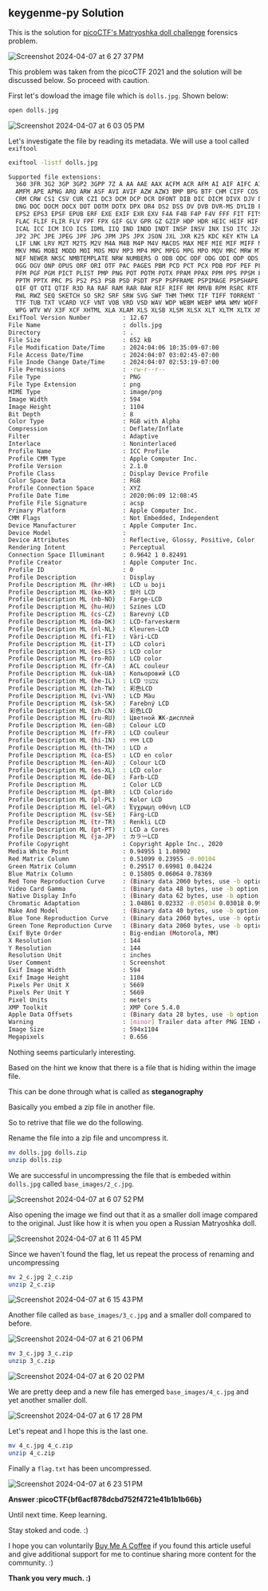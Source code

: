 
## keygenme-py Solution

This is the solution for [picoCTF's Matryoshka doll challenge](https://play.picoctf.org/practice/challenge/129?page=2) forensics problem.

![Screenshot 2024-04-07 at 6 27 37 PM](https://github.com/niccololampa/cyber-security-notes/assets/37615906/de252511-e9b5-49a7-8728-060324dc8426)

This problem was taken from the picoCTF 2021 and the solution will be discussed below. So proceed with caution.

First let's dowload the image file which is `dolls.jpg`. Shown below:

```bash
open dolls.jpg
```

![Screenshot 2024-04-07 at 6 03 05 PM](https://github.com/niccololampa/cyber-security-notes/assets/37615906/93254b21-97fd-4134-b484-99e8e62d9a6f)

Let's investigate the file by reading its metadata. We will use a tool called `exiftool`

```bash
exiftool -listf dolls.jpg
```

```bash
Supported file extensions:
  360 3FR 3G2 3GP 3GP2 3GPP 7Z A AA AAE AAX ACFM ACR AFM AI AIF AIFC AIFF AIT
  AMFM APE APNG ARQ ARW ASF AVI AVIF AZW AZW3 BMP BPG BTF CHM CIFF COS CR2 CR3
  CRM CRW CS1 CSV CUR CZI DC3 DCM DCP DCR DFONT DIB DIC DICM DIVX DJV DJVU DLL
  DNG DOC DOCM DOCX DOT DOTM DOTX DPX DR4 DS2 DSS DV DVB DVR-MS DYLIB EIP EPS
  EPS2 EPS3 EPSF EPUB ERF EXE EXIF EXR EXV F4A F4B F4P F4V FFF FIT FITS FLA
  FLAC FLIF FLIR FLV FPF FPX GIF GLV GPR GZ GZIP HDP HDR HEIC HEIF HIF HTM HTML
  ICAL ICC ICM ICO ICS IDML IIQ IND INDD INDT INSP INSV INX ISO ITC J2C J2K JNG
  JP2 JPC JPE JPEG JPF JPG JPM JPS JPX JSON JXL JXR K25 KDC KEY KTH LA LFP LFR
  LIF LNK LRV M2T M2TS M2V M4A M4B M4P M4V MACOS MAX MEF MIE MIF MIFF MKA MKS
  MKV MNG MOBI MODD MOI MOS MOV MP3 MP4 MPC MPEG MPG MPO MQV MRC MRW MTS MXF
  NEF NEWER NKSC NMBTEMPLATE NRW NUMBERS O ODB ODC ODF ODG ODI ODP ODS ODT OFR
  OGG OGV ONP OPUS ORF ORI OTF PAC PAGES PBM PCD PCT PCX PDB PDF PEF PFA PFB
  PFM PGF PGM PICT PLIST PMP PNG POT POTM POTX PPAM PPAX PPM PPS PPSM PPSX PPT
  PPTM PPTX PRC PS PS2 PS3 PSB PSD PSDT PSP PSPFRAME PSPIMAGE PSPSHAPE PSPTUBE
  QIF QT QTI QTIF R3D RA RAF RAM RAR RAW RIF RIFF RM RMVB RPM RSRC RTF RV RW2
  RWL RWZ SEQ SKETCH SO SR2 SRF SRW SVG SWF THM THMX TIF TIFF TORRENT TS TTC
  TTF TUB TXT VCARD VCF VNT VOB VRD VSD WAV WDP WEBM WEBP WMA WMV WOFF WOFF2
  WPG WTV WV X3F XCF XHTML XLA XLAM XLS XLSB XLSM XLSX XLT XLTM XLTX XMP ZIP
ExifTool Version Number         : 12.67
File Name                       : dolls.jpg
Directory                       : .
File Size                       : 652 kB
File Modification Date/Time     : 2024:04:06 10:35:09-07:00
File Access Date/Time           : 2024:04:07 03:02:45-07:00
File Inode Change Date/Time     : 2024:04:07 02:53:19-07:00
File Permissions                : -rw-r--r--
File Type                       : PNG
File Type Extension             : png
MIME Type                       : image/png
Image Width                     : 594
Image Height                    : 1104
Bit Depth                       : 8
Color Type                      : RGB with Alpha
Compression                     : Deflate/Inflate
Filter                          : Adaptive
Interlace                       : Noninterlaced
Profile Name                    : ICC Profile
Profile CMM Type                : Apple Computer Inc.
Profile Version                 : 2.1.0
Profile Class                   : Display Device Profile
Color Space Data                : RGB
Profile Connection Space        : XYZ
Profile Date Time               : 2020:06:09 12:08:45
Profile File Signature          : acsp
Primary Platform                : Apple Computer Inc.
CMM Flags                       : Not Embedded, Independent
Device Manufacturer             : Apple Computer Inc.
Device Model                    : 
Device Attributes               : Reflective, Glossy, Positive, Color
Rendering Intent                : Perceptual
Connection Space Illuminant     : 0.9642 1 0.82491
Profile Creator                 : Apple Computer Inc.
Profile ID                      : 0
Profile Description             : Display
Profile Description ML (hr-HR)  : LCD u boji
Profile Description ML (ko-KR)  : 컬러 LCD
Profile Description ML (nb-NO)  : Farge-LCD
Profile Description ML (hu-HU)  : Színes LCD
Profile Description ML (cs-CZ)  : Barevný LCD
Profile Description ML (da-DK)  : LCD-farveskærm
Profile Description ML (nl-NL)  : Kleuren-LCD
Profile Description ML (fi-FI)  : Väri-LCD
Profile Description ML (it-IT)  : LCD colori
Profile Description ML (es-ES)  : LCD color
Profile Description ML (ro-RO)  : LCD color
Profile Description ML (fr-CA)  : ACL couleur
Profile Description ML (uk-UA)  : Кольоровий LCD
Profile Description ML (he-IL)  : LCD צבעוני
Profile Description ML (zh-TW)  : 彩色LCD
Profile Description ML (vi-VN)  : LCD Màu
Profile Description ML (sk-SK)  : Farebný LCD
Profile Description ML (zh-CN)  : 彩色LCD
Profile Description ML (ru-RU)  : Цветной ЖК-дисплей
Profile Description ML (en-GB)  : Colour LCD
Profile Description ML (fr-FR)  : LCD couleur
Profile Description ML (hi-IN)  : रगन LCD
Profile Description ML (th-TH)  : LCD ส
Profile Description ML (ca-ES)  : LCD en color
Profile Description ML (en-AU)  : Colour LCD
Profile Description ML (es-XL)  : LCD color
Profile Description ML (de-DE)  : Farb-LCD
Profile Description ML          : Color LCD
Profile Description ML (pt-BR)  : LCD Colorido
Profile Description ML (pl-PL)  : Kolor LCD
Profile Description ML (el-GR)  : Έγχρωμη οθόνη LCD
Profile Description ML (sv-SE)  : Färg-LCD
Profile Description ML (tr-TR)  : Renkli LCD
Profile Description ML (pt-PT)  : LCD a Cores
Profile Description ML (ja-JP)  : カラーLCD
Profile Copyright               : Copyright Apple Inc., 2020
Media White Point               : 0.94955 1 1.08902
Red Matrix Column               : 0.51099 0.23955 -0.00104
Green Matrix Column             : 0.29517 0.69981 0.04224
Blue Matrix Column              : 0.15805 0.06064 0.78369
Red Tone Reproduction Curve     : (Binary data 2060 bytes, use -b option to extract)
Video Card Gamma                : (Binary data 48 bytes, use -b option to extract)
Native Display Info             : (Binary data 62 bytes, use -b option to extract)
Chromatic Adaptation            : 1.04861 0.02332 -0.05034 0.03018 0.99002 -0.01714 -0.00922 0.01503 0.75172
Make And Model                  : (Binary data 40 bytes, use -b option to extract)
Blue Tone Reproduction Curve    : (Binary data 2060 bytes, use -b option to extract)
Green Tone Reproduction Curve   : (Binary data 2060 bytes, use -b option to extract)
Exif Byte Order                 : Big-endian (Motorola, MM)
X Resolution                    : 144
Y Resolution                    : 144
Resolution Unit                 : inches
User Comment                    : Screenshot
Exif Image Width                : 594
Exif Image Height               : 1104
Pixels Per Unit X               : 5669
Pixels Per Unit Y               : 5669
Pixel Units                     : meters
XMP Toolkit                     : XMP Core 5.4.0
Apple Data Offsets              : (Binary data 28 bytes, use -b option to extract)
Warning                         : [minor] Trailer data after PNG IEND chunk
Image Size                      : 594x1104
Megapixels                      : 0.656
```

Nothing seems particularly interesting. 

Based on the hint we know that there is a file that is hiding within the image file. 

This can be done through what is called as **steganography** 

Basically you embed a zip file in another file. 

So to retrive that file we do the following. 

Rename the file into a zip file and uncompress it. 

```bash
mv dolls.jpg dolls.zip
unzip dolls.zip
```

We are successful in uncompressing the file that is embeded within `dolls.jpg` called `base_images/2_c.jpg`.

![Screenshot 2024-04-07 at 6 07 52 PM](https://github.com/niccololampa/cyber-security-notes/assets/37615906/cd081369-ffaa-4d20-911e-a18dcd873fae)

Also opening the image we find out that it as a smaller doll image compared to the original. Just like how it is when you open a Russian Matryoshka doll.

![Screenshot 2024-04-07 at 6 11 45 PM](https://github.com/niccololampa/cyber-security-notes/assets/37615906/c4d208a5-e40b-4b1c-9525-aa91132acebd)


Since we haven't found the flag, let us repeat the process of renaming and uncompressing

```bash
mv 2_c.jpg 2_c.zip
unzip 2_c.zip
```
![Screenshot 2024-04-07 at 6 15 43 PM](https://github.com/niccololampa/cyber-security-notes/assets/37615906/fcdf3c38-a00e-4ad9-ac39-dc31d25926e9)

Another file called as `base_images/3_c.jpg` and a smaller doll compared to before.

![Screenshot 2024-04-07 at 6 21 06 PM](https://github.com/niccololampa/cyber-security-notes/assets/37615906/ee951d9f-766a-476b-972b-7f8278de4eed)


```bash
mv 3_c.jpg 3_c.zip
unzip 3_c.zip
```

![Screenshot 2024-04-07 at 6 20 02 PM](https://github.com/niccololampa/cyber-security-notes/assets/37615906/2731bf82-dfe5-44f9-95d8-4da519b87e4a)

We are pretty deep and a new file has emerged `base_images/4_c.jpg` and yet another smaller doll. 

![Screenshot 2024-04-07 at 6 17 28 PM](https://github.com/niccololampa/cyber-security-notes/assets/37615906/a77bde78-0a60-450b-a158-ece2b801117e)

Let's repeat and I hope this is the last one.

```bash
mv 4_c.jpg 4_c.zip
unzip 4_c.zip
```

Finally a `flag.txt` has been uncompressed. 


![Screenshot 2024-04-07 at 6 23 51 PM](https://github.com/niccololampa/cyber-security-notes/assets/37615906/ea55a0df-ef90-4ba9-a58c-326502a90964)

**Answer :picoCTF{bf6acf878dcbd752f4721e41b1b1b66b}**

Until next time. Keep learning.

Stay stoked and code. :)


I hope you can voluntarily [Buy Me A Coffee](https://www.buymeacoffee.com/thedatalife) if you found this article useful and give additional support for me to continue sharing more content for the community. :)

**Thank you very much. :)**
